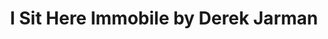 ---
layout: manifest
title: I Sit Here Immobile by Derek Jarman
manifest_name: i-sit-here-immobile-by-derek-jarman

---